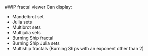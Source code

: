 #WIP fractal viewer
Can display:
* Mandelbrot set
* Julia sets
* Multibrot sets
* Multijulia sets
* Burning Ship fractal
* Burning Ship Julia sets
* Multiship fractals (Burning Ships with an exponent other than 2)
